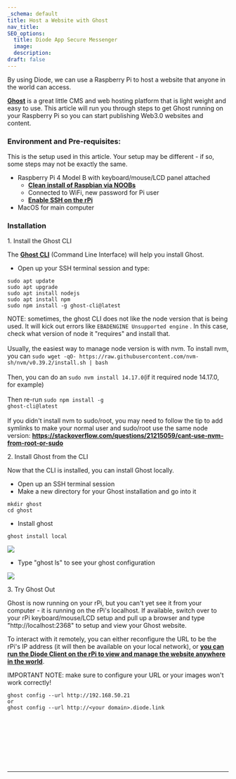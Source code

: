 ```yaml
---
_schema: default
title: Host a Website with Ghost
nav_title:
SEO_options:
  title: Diode App Secure Messenger
  image:
  description:
draft: false
---
```

By using Diode, we can use a Raspberry Pi to host a website that anyone in the world can access.

<a href="https://ghost.org/" target="_blank" rel="noopener"><strong>Ghost</strong></a> is a great little CMS and web hosting platform that is light weight and easy to use. This article will run you through steps to get Ghost running on your Raspberry Pi so you can start publishing Web3.0 websites and content.

### **Environment and Pre-requisites:**

This is the setup used in this article. Your setup may be different - if so, some steps may not be exactly the same.

* Raspberry Pi 4 Model B with keyboard/mouse/LCD panel attached
  * [**Clean install of Raspbian via NOOBs**](https://projects.raspberrypi.org/en/projects/noobs-install)
  * Connected to WiFi, new password for Pi user
  * [**Enable SSH on the rPi**](https://chronicle.diode.link/enable-ssh-rpi/)
* MacOS for main computer

### **Installation**

1\. Install the Ghost CLI

The [**Ghost CLI**](https://ghost.org/docs/api/v3/ghost-cli/) (Command Line Interface) will help you install Ghost.

* Open up your SSH terminal session and type:

```
sudo apt update
sudo apt upgrade
sudo apt install nodejs
sudo apt install npm
sudo npm install -g ghost-cli@latest
```

NOTE: sometimes, the ghost CLI does not like the node version that is being used. It will kick out errors like `EBADENGINE Unsupported engine` . In this case, check what version of node it "requires" and install that.<br><br>Usually, the easiest way to manage node version is with nvm. To install nvm, you can `sudo wget -qO- https://raw.githubusercontent.com/nvm-sh/nvm/v0.39.2/install.sh | bash`<br><br>Then, you can do an `sudo nvm install 14.17.0`(if it required node 14.17.0, for example)<br><br>Then re-run <code>sudo npm install -g ghost-cli@latest<br /></code><br>If you didn't install nvm to sudo/root, you may need to follow the tip to add symlinks to make your normal user and sudo/root use the same node version: <a href="https://stackoverflow.com/questions/21215059/cant-use-nvm-from-root-or-sudo" target="_blank" rel="noopener"><strong>https://stackoverflow.com/questions/21215059/cant-use-nvm-from-root-or-sudo</strong></a>

2\. Install Ghost from the CLI

Now that the CLI is installed, you can install Ghost locally.

* Open up an SSH terminal session
* Make a new directory for your Ghost installation and go into it

```
mkdir ghost
cd ghost
```

* Install ghost

```
ghost install local
```

![](https://files.helpdocs.io/qwk5dmv7m8/articles/mdelbna1u7/1599914827733/image.png)

* Type "ghost ls" to see your ghost configuration

![](https://files.helpdocs.io/qwk5dmv7m8/articles/mdelbna1u7/1599914848203/image.png)

3\. Try Ghost Out

Ghost is now running on your rPi, but you can't yet see it from your computer - it is running on the rPi's localhost. If available, switch over to your rPi keyboard/mouse/LCD setup and pull up a browser and type "http://localhost:2368" to setup and view your Ghost website.

To interact with it remotely, you can either reconfigure the URL to be the rPi's IP address (it will then be available on your local network), or [**you can run the Diode Client on the rPi to view and manage the website anywhere in the world**](https://support.diode.io/article/ss32engxlq).

IMPORTANT NOTE: make sure to configure your URL or your images won't work correctly!

```
ghost config --url http://192.168.50.21
or
ghost config --url http://<your domain>.diode.link
```

&nbsp;

&nbsp;

&nbsp;

&nbsp;

---

&nbsp;